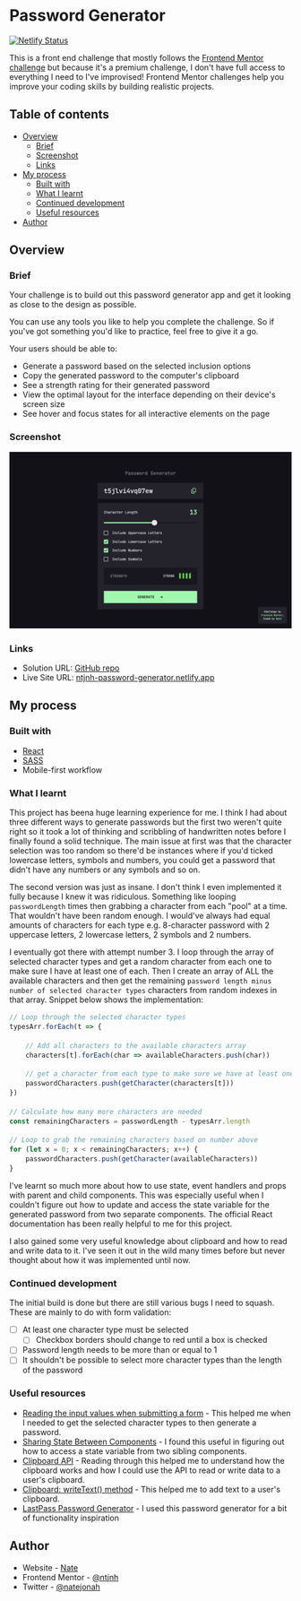 # Password Generator

[![Netlify Status](https://api.netlify.com/api/v1/badges/09305dc4-e1e2-4d1a-be61-05c4d6d25ca7/deploy-status)](https://app.netlify.com/sites/ntjnh-password-generator/deploys)

This is a front end challenge that mostly follows the [Frontend Mentor challenge](https://www.frontendmentor.io/challenges/password-generator-app-Mr8CLycqjh) but because it's a premium challenge, I don't have full access to everything I need to I've improvised! Frontend Mentor challenges help you improve your coding skills by building realistic projects.

## Table of contents

- [Overview](#overview)
  - [Brief](#brief)
  - [Screenshot](#screenshot)
  - [Links](#links)
- [My process](#my-process)
  - [Built with](#built-with)
  - [What I learnt](#what-i-learnt)
  - [Continued development](#continued-development)
  - [Useful resources](#useful-resources)
- [Author](#author)

## Overview

### Brief

Your challenge is to build out this password generator app and get it looking as close to the design as possible.

You can use any tools you like to help you complete the challenge. So if you've got something you'd like to practice, feel free to give it a go.

Your users should be able to:

- Generate a password based on the selected inclusion options
- Copy the generated password to the computer's clipboard
- See a strength rating for their generated password
- View the optimal layout for the interface depending on their device's screen size
- See hover and focus states for all interactive elements on the page

### Screenshot

![Solution screenshot](./screenshot.png)

### Links

- Solution URL: [GitHub repo](https://github.com/ntjnh/password-generator)
- Live Site URL: [ntjnh-password-generator.netlify.app](https://ntjnh-password-generator.netlify.app)

## My process

### Built with

- [React](https://reactjs.org/)
- [SASS](https://sass-lang.com/)
- Mobile-first workflow

### What I learnt

This project has beena huge learning experience for me. I think I had about three different ways to generate passwords but the first two weren't quite right so it took a lot of thinking and scribbling of handwritten notes before I finally found a solid technique. The main issue at first was that the character selection was too random so there'd be instances where if you'd ticked lowercase letters, symbols and numbers, you could get a password that didn't have any numbers or any symbols and so on.

The second version was just as insane. I don't think I even implemented it fully because I knew it was ridiculous. Something like looping `passwordLength` times then grabbing a character from each "pool" at a time. That wouldn't have been random enough. I would've always had equal amounts of characters for each type e.g. 8-character password with 2 uppercase letters, 2 lowercase letters, 2 symbols and 2 numbers.

I eventually got there with attempt number 3. I loop through the array of selected character types and get a random character from each one to make sure I have at least one of each. Then I create an array of ALL the available characters and then get the remaining `password length minus number of selected character types` characters from random indexes in that array. Snippet below shows the implementation: 

```js
// Loop through the selected character types
typesArr.forEach(t => {

    // Add all characters to the available characters array
    characters[t].forEach(char => availableCharacters.push(char))
    
    // get a character from each type to make sure we have at least one of each
    passwordCharacters.push(getCharacter(characters[t]))
})

// Calculate how many more characters are needed
const remainingCharacters = passwordLength - typesArr.length

// Loop to grab the remaining characters based on number above
for (let x = 0; x < remainingCharacters; x++) {
    passwordCharacters.push(getCharacter(availableCharacters))
}
```

I've learnt so much more about how to use state, event handlers and props with parent and child components. This was especially useful when I couldn't figure out how to update and access the state variable for the generated password from two separate components. The official React documentation has been really helpful to me for this project.

I also gained some very useful knowledge about clipboard and how to read and write data to it. I've seen it out in the wild many times before but never thought about how it was implemented until now.

### Continued development

The initial build is done but there are still various bugs I need to squash. These are mainly to do with form validation:

- [ ] At least one character type must be selected
    - [ ] Checkbox borders should change to red until a box is checked
- [ ] Password length needs to be more than or equal to 1 
- [ ] It shouldn't be possible to select more character types than the length of the password

### Useful resources

- [Reading the input values when submitting a form](https://react.dev/reference/react-dom/components/input#reading-the-input-values-when-submitting-a-form) - This helped me when I needed to get the selected character types to then generate a password.
- [Sharing State Between Components](https://react.dev/learn/sharing-state-between-components) - I found this useful in figuring out how to access a state variable from two  sibling components.
- [Clipboard API](https://developer.mozilla.org/en-US/docs/Web/API/Clipboard_API) - Reading through this helped me to understand how the clipboard works and how I could use the API to read or write data to a user's clipboard.
- [Clipboard: writeText() method](https://developer.mozilla.org/en-US/docs/Web/API/Clipboard/writeText) - This helped me to add text to a user's clipboard.
- [LastPass Password Generator](https://www.lastpass.com/features/password-generator) - I used this password generator for a bit of functionality inspiration

## Author

- Website - [Nate](https://natejonah.com)
- Frontend Mentor - [@ntjnh](https://www.frontendmentor.io/profile/ntjnh)
- Twitter - [@natejonah](https://www.twitter.com/natejonah)
